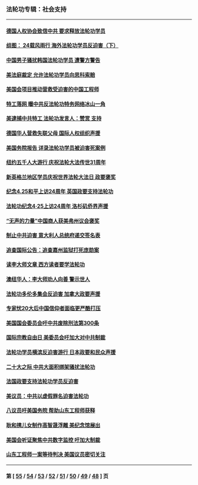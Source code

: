 ### 法轮功专辑：社会支持
---
#### [德国人权协会致信中共 要求释放法轮功学员](../../pages/nf4386/n14045330.md) 
#### [组图： 24载风雨行 海外法轮功学员反迫害（下）](../../pages/nf4386/n14030279.md) 
#### [中国男子骚扰韩国法轮功学员 遭警方警告](../../pages/nf4386/n14033245.md) 
#### [美法庭裁定 允许法轮功学员向思科索赔](../../pages/nf4386/n14030620.md) 
#### [美国会项目推动营救受迫害的中国工程师](../../pages/nf4386/n14019887.md) 
#### [特工落网 曝中共反法轮功特务网络冰山一角](../../pages/nf4386/n14006412.md) 
#### [美逮捕中共特工 法轮功发言人：赞赏 支持](../../pages/nf4386/n14005107.md) 
#### [德国华人营救失联父母 国际人权组织声援](../../pages/nf4386/n14002019.md) 
#### [美国务院报告 详录法轮功学员被迫害死案例](../../pages/nf4386/n13997752.md) 
#### [纽约五千人大游行 庆祝法轮大法传世31周年](../../pages/nf4386/n13995110.md) 
#### [新英格兰地区学员庆祝世界法轮大法日 政要褒奖](../../pages/nf4386/n13990800.md) 
#### [纪念4.25和平上访24周年 英国政要支持法轮功](../../pages/nf4386/n13984057.md) 
#### [法轮功纪念4·25上访24周年 洛杉矶侨界声援](../../pages/nf4386/n13978796.md) 
#### [“无声的力量”中国商人获美弗州议会褒奖](../../pages/nf4386/n13941208.md) 
#### [制止中共迫害 意大利人总统府递交签名表](../../pages/nf4386/n13933726.md) 
#### [追查国际公告：追查嘉州监狱打死庞勋案](../../pages/nf4386/n13933461.md) 
#### [读李大师文章 西方读者要学法轮功](../../pages/nf4386/n13925142.md) 
#### [澳纽华人：李大师劝人向善 警示世人](../../pages/nf4386/n13924146.md) 
#### [法轮功多伦多集会反迫害 加拿大政要声援](../../pages/nf4386/n13881303.md) 
#### [专家忧20大后中国信仰者面临更严酷打压](../../pages/nf4386/n13874993.md) 
#### [美国国会委员会吁中共废除刑法第300条](../../pages/nf4386/n13868121.md) 
#### [国际宗教自由日 美委员会吁加大对中共制裁](../../pages/nf4386/n13855021.md) 
#### [法轮功学员横滨反迫害游行 日本政要和民众声援](../../pages/nf4386/n13847132.md) 
#### [二十大之际 中共大面积绑架骚扰法轮功](../../pages/nf4386/n13846381.md) 
#### [法国政要支持法轮功学员反迫害](../../pages/nf4386/n13841970.md) 
#### [美议员：中共以虚假罪名迫害法轮功](../../pages/nf4386/n13841083.md) 
#### [八议员吁美国务院 帮助山东工程师获释](../../pages/nf4386/n13836379.md) 
#### [耿和携儿女制作高智晟浮雕 美纪念馆展出](../../pages/nf4386/n13829624.md) 
#### [美国会听证聚焦中共数字监控 吁加大制裁](../../pages/nf4386/n13825083.md) 
#### [山东工程师一案等待判决 美国议员密切关注](../../pages/nf4386/n13815065.md) 

---
#### 第 [ [55](./55.md) / [54](./54.md) / [53](./53.md) / [52](./52.md) / [51](./51.md) / [50](./50.md) / [49](./49.md) / [48](./48.md) ] 页
